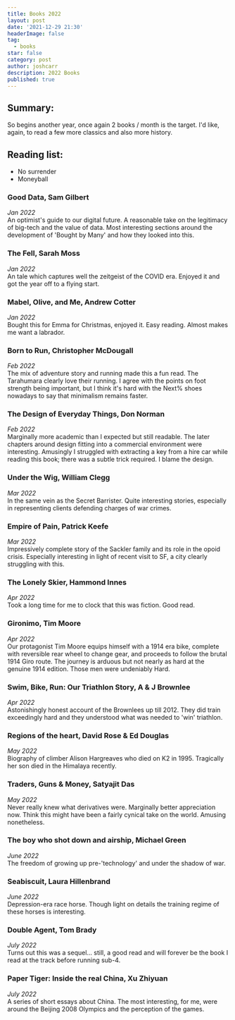 ```yaml
---
title: Books 2022
layout: post
date: '2021-12-29 21:30'
headerImage: false
tag:
  - books
star: false
category: post
author: joshcarr
description: 2022 Books
published: true
---
```


## Summary:
So begins another year, once again 2 books / month is the target. I'd like, again, to read a few more classics and also more history. 

## Reading list:
* No surrender
* Moneyball



### Good Data, Sam Gilbert
*Jan 2022*  
An optimist's guide to our digital future. A reasonable take on the legitimacy of big-tech and the value of data. Most interesting sections around the development of 'Bought by Many' and how they looked into this. 

### The Fell, Sarah Moss
*Jan 2022*  
An tale which captures well the zeitgeist of the COVID era. Enjoyed it and got the year off to a flying start.

### Mabel, Olive, and Me, Andrew Cotter
*Jan 2022*  
Bought this for Emma for Christmas, enjoyed it. Easy reading. Almost makes me want a labrador. 

### Born to Run, Christopher McDougall
*Feb 2022*  
The mix of adventure story and running made this a fun read. The Tarahumara clearly love their running. I agree with the points on foot strength being important, but I think it's hard with the Next% shoes nowadays to say that minimalism remains faster. 

### The Design of Everyday Things, Don Norman
*Feb 2022*  
Marginally more academic than I expected but still readable. The later chapters around design fitting into a commercial environment were interesting. Amusingly I struggled with extracting a key from a hire car while reading this book; there was a subtle trick required. I blame the design.

### Under the Wig, William Clegg
*Mar 2022*  
In the same vein as the Secret Barrister. Quite interesting stories, especially in representing clients defending charges of war crimes.

### Empire of Pain, Patrick Keefe
*Mar 2022*  
Impressively complete story of the Sackler family and its role in the opoid crisis. Especially interesting in light of recent visit to SF, a city clearly struggling with this.

### The Lonely Skier, Hammond Innes
*Apr 2022*  
Took a long time for me to clock that this was fiction. Good read.

### Gironimo, Tim Moore
*Apr 2022*  
Our protagonist Tim Moore equips himself with a 1914 era bike, complete with reversible rear wheel to change gear, and proceeds to follow the brutal 1914 Giro route. The journey is arduous but not nearly as hard at the genuine 1914 edition. Those men were undeniably Hard.

### Swim, Bike, Run: Our Triathlon Story, A & J Brownlee
*Apr 2022*  
Astonishingly honest account of the Brownlees up till 2012. They did train exceedingly hard and they understood what was needed to 'win' triathlon. 

### Regions of the heart, David Rose & Ed Douglas
*May 2022*  
Biography of climber Alison Hargreaves who died on K2 in 1995. Tragically her son died in the Himalaya recently. 

### Traders, Guns & Money, Satyajit Das
*May 2022*  
Never really knew what derivatives were. Marginally better appreciation now. Think this might have been a fairly cynical take on the world. Amusing nonetheless.

### The boy who shot down and airship, Michael Green
*June 2022*  
The freedom of growing up pre-'technology' and under the shadow of war.

### Seabiscuit, Laura Hillenbrand
*June 2022*  
Depression-era race horse. Though light on details the training regime of these horses is interesting. 

### Double Agent, Tom Brady 
*July 2022*  
Turns out this was a sequel... still, a good read and will forever be the book I read at the track before running sub-4.

### Paper Tiger: Inside the real China, Xu Zhiyuan 
*July 2022*  
A series of short essays about China. The most interesting, for me, were around the Beijing 2008 Olympics and the perception of the games.



